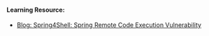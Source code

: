 #### Learning Resource:

  * [Blog: Spring4Shell: Spring Remote Code Execution Vulnerability](https://medium.com/shiftleft-blog/spring4shell-spring-remote-code-execution-vulnerability-acdf0fc1e03f)
